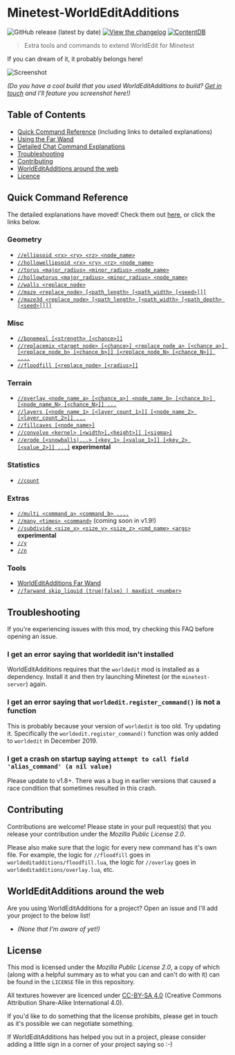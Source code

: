 # Minetest-WorldEditAdditions
![GitHub release (latest by date)](https://img.shields.io/github/v/release/sbrl/Minetest-WorldEditAdditions?color=green&label=latest%20release) [![View the changelog](https://img.shields.io/badge/%F0%9F%93%B0-Changelog-informational)](https://github.com/sbrl/Minetest-WorldEditAdditions/blob/master/CHANGELOG.md) [![ContentDB](https://content.minetest.net/packages/Starbeamrainbowlabs/worldeditadditions/shields/downloads/)](https://content.minetest.net/packages/Starbeamrainbowlabs/worldeditadditions/)

> Extra tools and commands to extend WorldEdit for Minetest

If you can dream of it, it probably belongs here!

![Screenshot](https://raw.githubusercontent.com/sbrl/Minetest-WorldEditAdditions/master/screenshot.png)

_(Do you have a cool build that you used WorldEditAdditions to build? [Get in touch](https://github.com/sbrl/Minetest-WorldEditAdditions/issues/new) and I'll feature you screenshot here!)_


## Table of Contents
 - [Quick Command Reference](#quick-command-reference) (including links to detailed explanations)
 - [Using the Far Wand](https://github.com/sbrl/Minetest-WorldEditAdditions/blob/master/Chat-Command-Reference.md#far-wand)
 - [Detailed Chat Command Explanations](https://github.com/sbrl/Minetest-WorldEditAdditions/blob/master/Chat-Command-Reference.md)
 - [Troubleshooting](#troubleshooting)
 - [Contributing](#contributing)
 - [WorldEditAdditions around the web](#worldeditadditions-around-the-web)
 - [Licence](#license)


## Quick Command Reference
The detailed explanations have moved! Check them out [here](https://github.com/sbrl/Minetest-WorldEditAdditions/blob/master/Chat-Command-Reference.md), or click the links below.

### Geometry
 - [`//ellipsoid <rx> <ry> <rz> <node_name>`](https://github.com/sbrl/Minetest-WorldEditAdditions/blob/master/Chat-Command-Reference.md#ellipsoid-rx-ry-rz-node_name)
 - [`//hollowellipsoid <rx> <ry> <rz> <node_name>`](https://github.com/sbrl/Minetest-WorldEditAdditions/blob/master/Chat-Command-Reference.md#hollowellipsoid-rx-ry-rz-node_name)
 - [`//torus <major_radius> <minor_radius> <node_name>`](https://github.com/sbrl/Minetest-WorldEditAdditions/blob/master/Chat-Command-Reference.md#torus-major_radius-minor_radius-node_name)
 - [`//hollowtorus <major_radius> <minor_radius> <node_name>`](https://github.com/sbrl/Minetest-WorldEditAdditions/blob/master/Chat-Command-Reference.md#hollowtorus-major_radius-minor_radius-node_name)
 - [`//walls <replace_node>`](https://github.com/sbrl/Minetest-WorldEditAdditions/blob/master/Chat-Command-Reference.md#walls-replace_node)
 - [`//maze <replace_node> [<path_length> [<path_width> [<seed>]]]`](https://github.com/sbrl/Minetest-WorldEditAdditions/blob/master/Chat-Command-Reference.md#maze-replace_node-seed)
 - [`//maze3d <replace_node> [<path_length> [<path_width> [<path_depth> [<seed>]]]]`](https://github.com/sbrl/Minetest-WorldEditAdditions/blob/master/Chat-Command-Reference.md#maze3d-replace_node-seed)

### Misc
 - [`//bonemeal [<strength> [<chance>]]`](https://github.com/sbrl/Minetest-WorldEditAdditions/blob/master/Chat-Command-Reference.md#bonemeal-strength-chance)
 - [`//replacemix <target_node> [<chance>] <replace_node_a> [<chance_a>] [<replace_node_b> [<chance_b>]] [<replace_node_N> [<chance_N>]] ....`](https://github.com/sbrl/Minetest-WorldEditAdditions/blob/master/Chat-Command-Reference.md#replacemix-target_node-chance-replace_node_a-chance_a-replace_node_b-chance_b-replace_node_n-chance_n-)
 - [`//floodfill [<replace_node> [<radius>]]`](https://github.com/sbrl/Minetest-WorldEditAdditions/blob/master/Chat-Command-Reference.md#floodfill-replace_node-radius-floodfill)

### Terrain
 - [`//overlay <node_name_a> [<chance_a>] <node_name_b> [<chance_b>] [<node_name_N> [<chance_N>]] ...`](https://github.com/sbrl/Minetest-WorldEditAdditions/blob/master/Chat-Command-Reference.md#overlay-node_name_a-chance_a-node_name_b-chance_b-node_name_n-chance_n-)
 - [`//layers [<node_name_1> [<layer_count_1>]] [<node_name_2> [<layer_count_2>]] ...`](https://github.com/sbrl/Minetest-WorldEditAdditions/blob/master/Chat-Command-Reference.md#layers-node_name_1-layer_count_1-node_name_2-layer_count_2-)
 - [`//fillcaves [<node_name>]`](https://github.com/sbrl/Minetest-WorldEditAdditions/blob/master/Chat-Command-Reference.md#fillcaves-node_name)
 - [`//convolve <kernel> [<width>[,<height>]] [<sigma>]`](https://github.com/sbrl/Minetest-WorldEditAdditions/blob/master/Chat-Command-Reference.md#convolve-kernel-widthheight-sigma)
 - [`//erode [<snowballs|...> [<key_1> [<value_1>]] [<key_2> [<value_2>]] ...]`](https://github.com/sbrl/Minetest-WorldEditAdditions/blob/master/Chat-Command-Reference.md#erode-snowballs-key_1-value_1-key_2-value_2-) **experimental**

### Statistics
 - [`//count`](https://github.com/sbrl/Minetest-WorldEditAdditions/blob/master/Chat-Command-Reference.md#count)

### Extras
 - [`//multi <command_a> <command_b> ....`](https://github.com/sbrl/Minetest-WorldEditAdditions/blob/master/Chat-Command-Reference.md#multi-command_a-command_b-command_c-)
 - [`//many <times> <command>`](https://github.com/sbrl/Minetest-WorldEditAdditions/blob/master/Chat-Command-Reference.md#many-times-command) (coming soon in v1.9!)
 - [`//subdivide <size_x> <size_y> <size_z> <cmd_name> <args>`](https://github.com/sbrl/Minetest-WorldEditAdditions/blob/master/Chat-Command-Reference.md#subdivide-size_x-size_y-size_z-cmd_name-args) **experimental**
 - [`//y`](https://github.com/sbrl/Minetest-WorldEditAdditions/blob/master/Chat-Command-Reference.md#y)
 - [`//n`](https://github.com/sbrl/Minetest-WorldEditAdditions/blob/master/Chat-Command-Reference.md#n)

### Tools
 - [WorldEditAdditions Far Wand](https://github.com/sbrl/Minetest-WorldEditAdditions/blob/master/Chat-Command-Reference.md#far-wand)
 - [`//farwand skip_liquid (true|false) | maxdist <number>`](https://github.com/sbrl/Minetest-WorldEditAdditions/blob/master/Chat-Command-Reference.md#farwand-skip_liquid-truefalse--maxdist-number)


## Troubleshooting
If you're experiencing issues with this mod, try checking this FAQ before opening an issue.

### I get an error saying that worldedit isn't installed
WorldEditAdditions requires that the `worldedit` mod is installed as a dependency. Install it and then try launching Minetest (or the `minetest-server`) again.

### I get an error saying that `worldedit.register_command()` is not a function
This is probably because your version of `worldedit` is too old. Try updating it. Specifically the `worldedit.register_command()` function was only added to `worldedit` in December 2019.

### I get a crash on  startup saying `attempt to call field 'alias_command' (a nil value)`
Please update to v1.8+. There was a bug in earlier versions that caused a race condition that sometimes resulted in this crash.


## Contributing
Contributions are welcome! Please state in your pull request(s) that you release your contribution under the _Mozilla Public License 2.0_.

Please also make sure that the logic for every new command has it's own file. For example, the logic for `//floodfill` goes in `worldeditadditions/floodfill.lua`, the logic for `//overlay` goes in `worldeditadditions/overlay.lua`, etc.


## WorldEditAdditions around the web
Are you using WorldEditAdditions for a project? Open an issue and I'll add your project to the below list!

 - _(None that I'm aware of yet!)_

## License
This mod is licensed under the _Mozilla Public License 2.0_, a copy of which (along with a helpful summary as to what you can and can't do with it) can be found in the `LICENSE` file in this repository.

All textures however are licenced under [CC-BY-SA 4.0](https://creativecommons.org/licenses/by-sa/4.0/) (Creative Commons Attribution Share-Alike International 4.0).

If you'd like to do something that the license prohibits, please get in touch as it's possible we can negotiate something.

If WorldEditAdditions has helped you out in a project, please consider adding a little sign in a corner of your project saying so :-)
